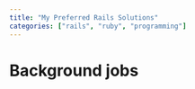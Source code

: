 ```yaml
---
title: "My Preferred Rails Solutions"
categories: ["rails", "ruby", "programming"]
---
```




# Background jobs

